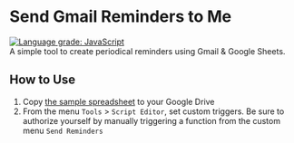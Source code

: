 # Send Gmail Reminders to Me
[![Language grade: JavaScript](https://img.shields.io/lgtm/grade/javascript/g/ttsukagoshi/remind-me-gmail.svg?logo=lgtm&logoWidth=18)](https://lgtm.com/projects/g/ttsukagoshi/remind-me-gmail/context:javascript)  
A simple tool to create periodical reminders using Gmail & Google Sheets.

## How to Use
1. Copy [the sample spreadsheet](https://docs.google.com/spreadsheets/d/1A8Ux3mG1hSIvYWpQ5cpaJFyne1ncs0ZO7YE2R8hELGI/edit?usp=sharing) to your Google Drive
1. From the menu `Tools` > `Script Editor`, set custom triggers. Be sure to authorize yourself by manually triggering a function from the custom menu `Send Reminders`

